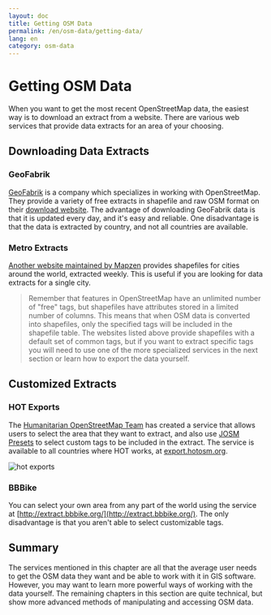 ```yaml
---
layout: doc
title: Getting OSM Data
permalink: /en/osm-data/getting-data/
lang: en
category: osm-data
---
```


Getting OSM Data
=================
When you want to get the most recent OpenStreetMap data, the easiest way is
to download an extract from a website. There are various web services
that provide data extracts for an area of your choosing.

Downloading Data Extracts
--------------------------

### GeoFabrik
[GeoFabrik](http://geofabrik.de) is a company which specializes in working
with OpenStreetMap. They provide a variety of free extracts in shapefile and raw OSM format
on their [download website](http://download.geofabrik.de). The advantage of downloading
GeoFabrik data is that it is updated every day, and it's easy and reliable. One disadvantage is
that the data is extracted by country, and not all countries are available.

### Metro Extracts
[Another website maintained by Mapzen](https://mapzen.com/data/metro-extracts/) provides shapefiles for
cities around the world, extracted weekly. This is useful if you are looking for data extracts for a single city.

>Remember that features in OpenStreetMap have an unlimited number of "free" tags,
>but shapefiles have attributes stored in a limited number of columns. This means
>that when OSM data is converted into shapefiles, only the specified tags will be
>included in the shapefile table. The websites listed above provide shapefiles
>with a default set of common tags, but if you want to extract specific tags
>you will need to use one of the more specialized services in the next section
>or learn how to export the data yourself.

Customized Extracts
-------------------

### HOT Exports
The [Humanitarian OpenStreetMap Team](http://hotosm.org) has created a service that allows users
to select the area that they want to extract, and also use [JOSM Presets](/en/josm/josm-presets/)
to select custom tags to be included in the extract. The service is available to all countries where
HOT works, at [export.hotosm.org](http://export.hotosm.org).

![hot exports][]

### BBBike
You can select your own area from any part of the world using the service at [http://extract.bbbike.org/](http://extract.bbbike.org/). The only disadvantage is that you aren't able to select customizable tags.

Summary
-------
The services mentioned in this chapter are all that the average user needs to get the OSM
data they want and be able to work with it in GIS software. However, you may want to learn
more powerful ways of working with the data yourself. The remaining chapters in this section are
quite technical, but show more advanced methods of manipulating and accessing OSM data.


[hot exports]: /images/en/osm-data/getting-data/hot-exports.png
